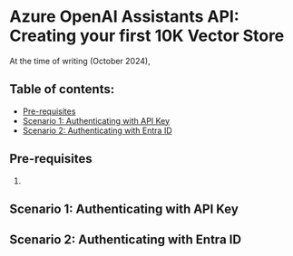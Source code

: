 # Azure OpenAI Assistants API: Creating your first 10K Vector Store

At the time of writing (October 2024), 

## Table of contents:
- [Pre-requisites]()
- [Scenario 1: Authenticating with API Key]()
- [Scenario 2: Authenticating with Entra ID]()

## Pre-requisites
1.

## Scenario 1: Authenticating with API Key

## Scenario 2: Authenticating with Entra ID
